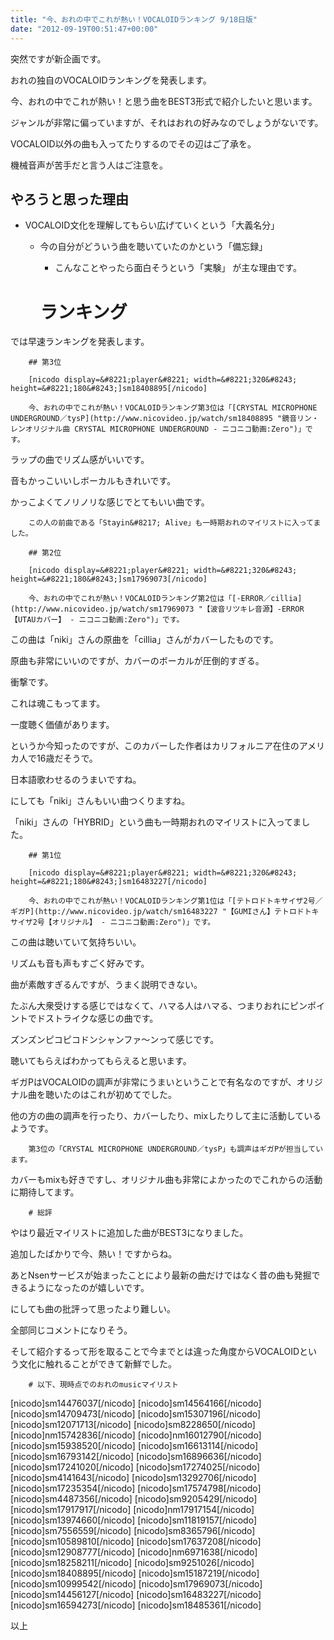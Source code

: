 ```yaml
---
title: "今、おれの中でこれが熱い！VOCALOIDランキング 9/18日版"
date: "2012-09-19T00:51:47+00:00"
---
```


突然ですが新企画です。

おれの独自のVOCALOIDランキングを発表します。

今、おれの中でこれが熱い！と思う曲をBEST3形式で紹介したいと思います。

ジャンルが非常に偏っていますが、それはおれの好みなのでしょうがないです。

VOCALOID以外の曲も入ってたりするのでその辺はご了承を。

機械音声が苦手だと言う人はご注意を。

## やろうと思った理由

- VOCALOID文化を理解してもらい広げていくという「大義名分」 
    - 今の自分がどういう曲を聴いていたのかという「備忘録」 
        - こんなことやったら面白そうという「実験」
が主な理由です。

        # ランキング

では早速ランキングを発表します。

        ## 第3位

        [nicodo display=&#8221;player&#8221; width=&#8221;320&#8243; height=&#8221;180&#8243;]sm18408895[/nicodo]

        今、おれの中でこれが熱い！VOCALOIDランキング第3位は「[CRYSTAL MICROPHONE UNDERGROUND／tysP](http://www.nicovideo.jp/watch/sm18408895 "鏡音リン・レンオリジナル曲 CRYSTAL MICROPHONE UNDERGROUND - ニコニコ動画:Zero")」です。

ラップの曲でリズム感がいいです。

音もかっこいいしボーカルもきれいです。

かっこよくてノリノリな感じでとてもいい曲です。

        この人の前曲である「Stayin&#8217; Alive」も一時期おれのマイリストに入ってました。

        ## 第2位

        [nicodo display=&#8221;player&#8221; width=&#8221;320&#8243; height=&#8221;180&#8243;]sm17969073[/nicodo]

        今、おれの中でこれが熱い！VOCALOIDランキング第2位は「[-ERROR／cillia](http://www.nicovideo.jp/watch/sm17969073 "【波音リツキレ音源】-ERROR 【UTAUカバー】 - ニコニコ動画:Zero")」です。

この曲は「niki」さんの原曲を「cillia」さんがカバーしたものです。

原曲も非常にいいのですが、カバーのボーカルが圧倒的すぎる。

衝撃です。

これは魂こもってます。

一度聴く価値があります。

というか今知ったのですが、このカバーした作者はカリフォルニア在住のアメリカ人で16歳だそうで。

日本語歌わせるのうまいですね。

にしても「niki」さんもいい曲つくりますね。

「niki」さんの「HYBRID」という曲も一時期おれのマイリストに入ってました。

        ## 第1位

        [nicodo display=&#8221;player&#8221; width=&#8221;320&#8243; height=&#8221;180&#8243;]sm16483227[/nicodo]

        今、おれの中でこれが熱い！VOCALOIDランキング第1位は「[テトロドトキサイザ2号／ギガP](http://www.nicovideo.jp/watch/sm16483227 "【GUMIさん】テトロドトキサイザ2号【オリジナル】 - ニコニコ動画:Zero")」です。

この曲は聴いていて気持ちいい。

リズムも音も声もすごく好みです。

曲が素敵すぎるんですが、うまく説明できない。

たぶん大衆受けする感じではなくて、ハマる人はハマる、つまりおれにピンポイントでドストライクな感じの曲です。

ズンズンピコピコドンシャンファ～ンって感じです。

聴いてもらえばわかってもらえると思います。

ギガPはVOCALOIDの調声が非常にうまいということで有名なのですが、オリジナル曲を聴いたのはこれが初めてでした。

他の方の曲の調声を行ったり、カバーしたり、mixしたりして主に活動しているようです。

        第3位の「CRYSTAL MICROPHONE UNDERGROUND／tysP」も調声はギガPが担当しています。

カバーもmixも好きですし、オリジナル曲も非常によかったのでこれからの活動に期待してます。

        # 総評

やはり最近マイリストに追加した曲がBEST3になりました。

追加したばかりで今、熱い！ですからね。

あとNsenサービスが始まったことにより最新の曲だけではなく昔の曲も発掘できるようになったのが嬉しいです。

にしても曲の批評って思ったより難しい。

全部同じコメントになりそう。

そして紹介するって形を取ることで今までとは違った角度からVOCALOIDという文化に触れることができて新鮮でした。

        # 以下、現時点でのおれのmusicマイリスト

[nicodo]sm14476037[/nicodo]
[nicodo]sm14564166[/nicodo]
[nicodo]sm14709473[/nicodo]
[nicodo]sm15307196[/nicodo]
[nicodo]sm12071713[/nicodo]
[nicodo]sm8228650[/nicodo]
[nicodo]nm15742836[/nicodo]
[nicodo]nm16012790[/nicodo]
[nicodo]sm15938520[/nicodo]
[nicodo]sm16613114[/nicodo]
[nicodo]sm16793142[/nicodo]
[nicodo]sm16896636[/nicodo]
[nicodo]sm17241020[/nicodo]
[nicodo]sm17274025[/nicodo]
[nicodo]sm4141643[/nicodo]
[nicodo]sm13292706[/nicodo]
[nicodo]sm17235354[/nicodo]
[nicodo]sm17574798[/nicodo]
[nicodo]sm4487356[/nicodo]
[nicodo]sm9205429[/nicodo]
[nicodo]sm17917917[/nicodo]
[nicodo]nm17917154[/nicodo]
[nicodo]sm13974660[/nicodo]
[nicodo]sm11819157[/nicodo]
[nicodo]sm7556559[/nicodo]
[nicodo]sm8365796[/nicodo]
[nicodo]sm10589810[/nicodo]
[nicodo]sm17637208[/nicodo]
[nicodo]sm12908777[/nicodo]
[nicodo]nm6971638[/nicodo]
[nicodo]sm18258211[/nicodo]
[nicodo]sm9251026[/nicodo]
[nicodo]sm18408895[/nicodo]
[nicodo]sm15187219[/nicodo]
[nicodo]sm10999542[/nicodo]
[nicodo]sm17969073[/nicodo]
[nicodo]sm14456127[/nicodo]
[nicodo]sm16483227[/nicodo]
[nicodo]sm16594273[/nicodo]
[nicodo]sm18485361[/nicodo]

以上

